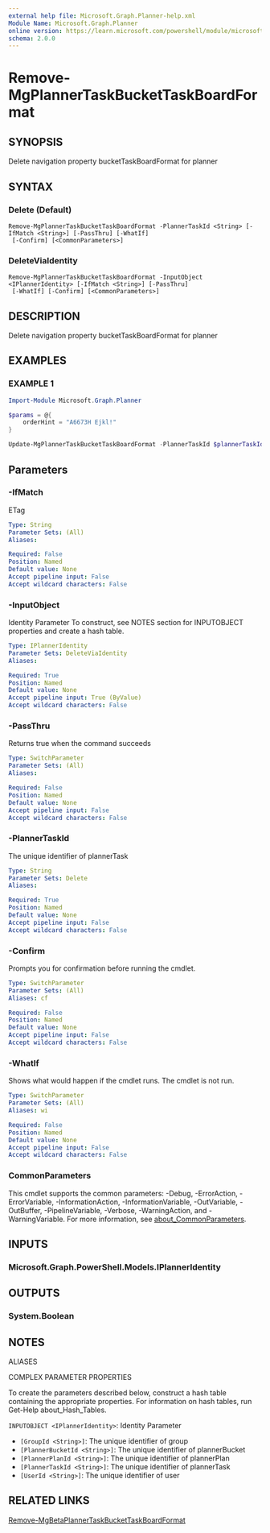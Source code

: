 ```yaml
---
external help file: Microsoft.Graph.Planner-help.xml
Module Name: Microsoft.Graph.Planner
online version: https://learn.microsoft.com/powershell/module/microsoft.graph.planner/remove-mgplannertaskbuckettaskboardformat
schema: 2.0.0
---
```


# Remove-MgPlannerTaskBucketTaskBoardFormat

## SYNOPSIS
Delete navigation property bucketTaskBoardFormat for planner

## SYNTAX

### Delete (Default)
```
Remove-MgPlannerTaskBucketTaskBoardFormat -PlannerTaskId <String> [-IfMatch <String>] [-PassThru] [-WhatIf]
 [-Confirm] [<CommonParameters>]
```

### DeleteViaIdentity
```
Remove-MgPlannerTaskBucketTaskBoardFormat -InputObject <IPlannerIdentity> [-IfMatch <String>] [-PassThru]
 [-WhatIf] [-Confirm] [<CommonParameters>]
```

## DESCRIPTION
Delete navigation property bucketTaskBoardFormat for planner

## EXAMPLES

### EXAMPLE 1
```powershell
Import-Module Microsoft.Graph.Planner

$params = @{
	orderHint = "A6673H Ejkl!"
}

Update-MgPlannerTaskBucketTaskBoardFormat -PlannerTaskId $plannerTaskId -BodyParameter $params-If-Match W/"JzEtVGFzayAgQEBAQEBAQEBAQEBAQEBAWCc="

```
## Parameters

### -IfMatch
ETag

```yaml
Type: String
Parameter Sets: (All)
Aliases:

Required: False
Position: Named
Default value: None
Accept pipeline input: False
Accept wildcard characters: False
```

### -InputObject
Identity Parameter
To construct, see NOTES section for INPUTOBJECT properties and create a hash table.

```yaml
Type: IPlannerIdentity
Parameter Sets: DeleteViaIdentity
Aliases:

Required: True
Position: Named
Default value: None
Accept pipeline input: True (ByValue)
Accept wildcard characters: False
```

### -PassThru
Returns true when the command succeeds

```yaml
Type: SwitchParameter
Parameter Sets: (All)
Aliases:

Required: False
Position: Named
Default value: None
Accept pipeline input: False
Accept wildcard characters: False
```

### -PlannerTaskId
The unique identifier of plannerTask

```yaml
Type: String
Parameter Sets: Delete
Aliases:

Required: True
Position: Named
Default value: None
Accept pipeline input: False
Accept wildcard characters: False
```

### -Confirm
Prompts you for confirmation before running the cmdlet.

```yaml
Type: SwitchParameter
Parameter Sets: (All)
Aliases: cf

Required: False
Position: Named
Default value: None
Accept pipeline input: False
Accept wildcard characters: False
```

### -WhatIf
Shows what would happen if the cmdlet runs.
The cmdlet is not run.

```yaml
Type: SwitchParameter
Parameter Sets: (All)
Aliases: wi

Required: False
Position: Named
Default value: None
Accept pipeline input: False
Accept wildcard characters: False
```

### CommonParameters
This cmdlet supports the common parameters: -Debug, -ErrorAction, -ErrorVariable, -InformationAction, -InformationVariable, -OutVariable, -OutBuffer, -PipelineVariable, -Verbose, -WarningAction, and -WarningVariable. For more information, see [about_CommonParameters](http://go.microsoft.com/fwlink/?LinkID=113216).

## INPUTS

### Microsoft.Graph.PowerShell.Models.IPlannerIdentity
## OUTPUTS

### System.Boolean
## NOTES

ALIASES

COMPLEX PARAMETER PROPERTIES

To create the parameters described below, construct a hash table containing the appropriate properties. For information on hash tables, run Get-Help about_Hash_Tables.


`INPUTOBJECT <IPlannerIdentity>`: Identity Parameter
  - `[GroupId <String>]`: The unique identifier of group
  - `[PlannerBucketId <String>]`: The unique identifier of plannerBucket
  - `[PlannerPlanId <String>]`: The unique identifier of plannerPlan
  - `[PlannerTaskId <String>]`: The unique identifier of plannerTask
  - `[UserId <String>]`: The unique identifier of user

## RELATED LINKS
[Remove-MgBetaPlannerTaskBucketTaskBoardFormat](/powershell/module/Microsoft.Graph.Beta.Planner/Remove-MgPlannerTaskBucketTaskBoardFormat?view=graph-powershell-beta)

